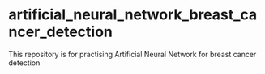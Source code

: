 # artificial_neural_network_breast_cancer_detection
This repository is for practising Artificial Neural Network for breast cancer detection
